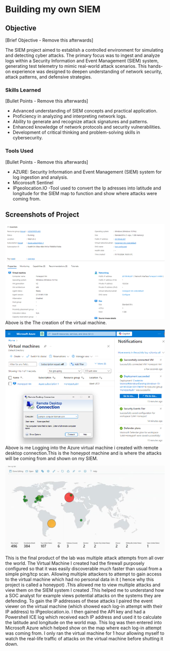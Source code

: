 # Building my own SIEM

## Objective
[Brief Objective - Remove this afterwards]

The SIEM project aimed to establish a controlled environment for simulating and detecting cyber attacks. The primary focus was to ingest and analyze logs within a Security Information and Event Management (SIEM) system, generating test telemetry to mimic real-world attack scenarios. This hands-on experience was designed to deepen understanding of network security, attack patterns, and defensive strategies.

### Skills Learned
[Bullet Points - Remove this afterwards]

- Advanced understanding of SIEM concepts and practical application.
- Proficiency in analyzing and interpreting network logs.
- Ability to generate and recognize attack signatures and patterns.
- Enhanced knowledge of network protocols and security vulnerabilities.
- Development of critical thinking and problem-solving skills in cybersecurity.

### Tools Used
[Bullet Points - Remove this afterwards]

-  AZURE: Security Information and Event Management (SIEM) system for log ingestion and analysis.
- Micorosoft Sentinel
- IPgeolocation.IO -Tool used to convert the Ip adresses into latitude and longitude for the SIEM map to function and show where attacks were coming from.

## Screenshots of Project


![image2](image2.png)
Above is the The creation of the virtual machine.

![image1](image1.png)
Above is me Logging into the Azure virtual machine i created with remote desktop connection.This is the honeypot machine and is where the attacks will be coming from and shown on my SIEM.


![image3](image3.png) 
 This is the final product of the lab was multiple attack attempts from all over the world. The Virtual Machine I created  had the firewall purposely configured so that it was easily discoverable much faster than usual from a simple ping/tcp scan. Allowing multiple attackers to attempt to gain access to the virtual machine which had no personal data in it ( hence why this project is called a honeypot)  .This allowed me to view multiple attacks and view them on the SIEM system I created .This helped me to understand how a SOC analyst for example views potential attacks on the systems they are defending. To gain the IP addresses of these attacks I paired the event viewer on the virtual machine (which showed each log-in attempt with their IP address) to IPgeolocation.io. I then gained the API key and had a Powershell ICE log which received each IP address and used it to calculate the latitude and longitude on the world map. This log was then entered into Microsoft Azure which helped show on the map where each log-in attempt was coming from. I only ran the virtual machine for 1 hour allowing myself to watch the real-life traffic of attacks on the virtual machine before shutting it down.
